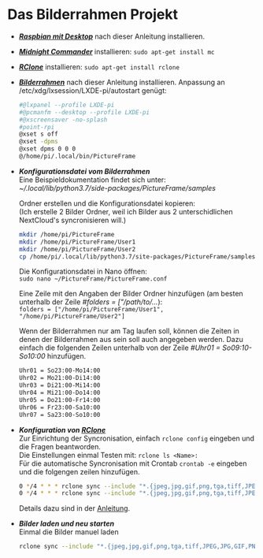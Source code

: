 # Das Bilderrahmen Projekt

- ***[Raspbian mit Desktop](Raspbian.md)*** nach dieser Anleitung installieren.

- ***[Midnight Commander](Midnight_Commander.md)*** installieren: `sudo apt-get install mc`  

- ***[RClone](RClone.md)*** installieren: `sudo apt-get install rclone`  

- ***[Bilderrahmen](https://gitlab.tester.aipe.at/aph/bilderrahmen)*** nach dieser Anleitung installieren.
  Anpassung an /etc/xdg/lxsession/LXDE-pi/autostart genügt:

   ```bash
   #@lxpanel --profile LXDE-pi
   #@pcmanfm --desktop --profile LXDE-pi
   #@xscreensaver -no-splash
   #point-rpi
   @xset s off
   @xset -dpms
   @xset dpms 0 0 0
   @/home/pi/.local/bin/PictureFrame
   ```

- ***Konfigurationsdatei vom Bilderrahmen***  
  Eine Beispieldokumentation findet sich unter: _~/.local/lib/python3.7/side-packages/PictureFrame/samples_  

  Ordner erstellen und die Konfigurationsdatei kopieren:  
  (Ich erstelle 2 Bilder Ordner, weil ich Bilder aus 2 unterschidlichen NextCloud's syncronisieren will.)  

  ```bash
  mkdir /home/pi/PictureFrame
  mkdir /home/pi/PictureFrame/User1
  mkdir /home/pi/PictureFrame/User2
  cp /home/pi/.local/lib/python3.7/site-packages/PictureFrame/samples/PictureFrame.conf.sample /home/pi/PictureFrame/PictureFrame.conf
  ```

  Die Konfigurationsdatei in Nano öffnen:  
  `sudo nano ~/PictureFrame/PictureFrame.conf`

  Eine Zeile mit den Angaben der Bilder Ordner hinzufügen (am besten unterhalb der Zeile _#folders = ["/path/to/..._):  
  `folders = ["/home/pi/PictureFrame/User1", "/home/pi/PictureFrame/User2"]`

  Wenn der Bilderrahmen nur am Tag laufen soll, können die Zeiten in denen der Bilderrahmen aus sein soll auch angegeben werden.
  Dazu einfach die folgenden Zeilen unterhalb von der Zeile _#Uhr01 = So09:10-So10:00_ hinzufügen.

  ```bash
  Uhr01 = So23:00-Mo14:00
  Uhr02 = Mo21:00-Di14:00
  Uhr03 = Di21:00-Mi14:00
  Uhr04 = Mi21:00-Do14:00
  Uhr05 = Do21:00-Fr14:00
  Uhr06 = Fr23:00-Sa10:00
  Uhr07 = Sa23:00-So10:00
  ```

- ***Konfiguration von [RClone](RClone.md)***  
  Zur Einrichtung der Syncronisation, einfach `rclone config` eingeben und die Fragen beantworden.  
  Die Einstellungen einmal Testen mit: `rclone ls <Name>:`  
  Für die automatische Syncronisation mit Crontab `crontab -e` eingeben und die folgengen zeilen hinzufügen.
  
  ```bash
  0 */4 * * * rclone sync --include "*.{jpeg,jpg,gif,png,tga,tiff,JPEG,JPG,GIF,PNG,TGA,TIFF}" User1: /home/pi/PictureFrame/User1
  0 */4 * * * rclone sync --include "*.{jpeg,jpg,gif,png,tga,tiff,JPEG,JPG,GIF,PNG,TGA,TIFF}" User2: /home/pi/PictureFrame/User2
  ```
  
  Details dazu sind in der [Anleitung](RClone.md).  
  
- ***Bilder laden und neu starten***  
  Einmal die Bilder manuel laden  

  ```bash
  rclone sync --include "*.{jpeg,jpg,gif,png,tga,tiff,JPEG,JPG,GIF,PNG,TGA,TIFF}" User1: /home/pi/PictureFrame/User1
  ```  
